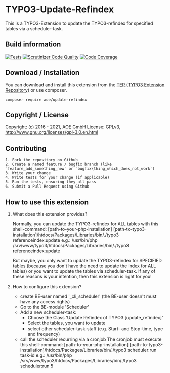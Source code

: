 # TYPO3-Update-Refindex

This is a TYPO3-Extension to update the TYPO3-refindex for specified tables via a scheduler-task.

## Build information
[![Tests](https://github.com/AOEpeople/TYPO3-Update-Refindex/actions/workflows/tests.yml/badge.svg?branch=main)](https://github.com/AOEpeople/TYPO3-Update-Refindex/actions/workflows/tests.yml)
[![Scrutinizer Code Quality](https://scrutinizer-ci.com/g/AOEpeople/TYPO3-Update-Refindex/badges/quality-score.png?b=main)](https://scrutinizer-ci.com/g/AOEpeople/TYPO3-Update-Refindex/?branch=main)
[![Code Coverage](https://scrutinizer-ci.com/g/AOEpeople/TYPO3-Update-Refindex/badges/coverage.png?b=main)](https://scrutinizer-ci.com/g/AOEpeople/TYPO3-Update-Refindex/?branch=main)

## Download / Installation

You can download and install this extension from the [TER (TYPO3 Extension Repository)][1] or use composer.

```shell script
composer require aoe/update-refindex
```

## Copyright / License

Copyright: (c) 2016 - 2021, AOE GmbH
License: GPLv3, <http://www.gnu.org/licenses/gpl-3.0.en.html>

## Contributing

	1. Fork the repository on Github
	2. Create a named feature / bugfix branch (like `feature_add_something_new` or `bugfix\thing_which_does_not_work`)
	3. Write your change
	4. Write tests for your change (if applicable)
	5. Run the tests, ensuring they all pass
	6. Submit a Pull Request using Github

##  How to use this extension

1. What does this extension provides?

	Normally, you can update the TYPO3-refindex for ALL tables with this shell-command:
	[path-to-your-php-installation] [path-to-typo3-installation]/htdocs/Packages/Libraries/bin/./typo3 referenceindex:update
	e.g.:
	/usr/bin/php /srv/www/typo3/htdocs/Packages/Libraries/bin/./typo3 referenceindex:update

	But maybe, you only want to update the TYPO3-refindex for SPECIFIED tables (because you don't have the need to update the index for ALL tables)
	or you want to update the tables via scheduler-task. If any of these reasons is your intention, then this extension is right for you!

2. How to configure this extension?
    * create BE-user named '_cli_scheduler' (the BE-user doesn't must have any access rights)
	* Go to the BE-module 'Scheduler'
	* Add a new scheduler-task:
	    * Choose the Class 'Update Refindex of TYPO3 [update_refindex]'
		* Select the tables, you want to update
		* select other scheduler-task-staff (e.g. Start- and Stop-time, type and frequency)
	* call the scheduler recurring via a cronjob
		 The cronjob must execute this shell-command:
		 [path-to-your-php-installation] [path-to-typo3-installation]/htdocs/Packages/Libraries/bin/./typo3 scheduler:run task-id
		 e.g.:
		 /usr/bin/php /srv/www/typo3/htdocs/Packages/Libraries/bin/./typo3 scheduler:run 5

[1]: https://extensions.typo3.org/extension/update_refindex
